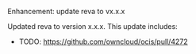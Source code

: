 Enhancement: update reva to vx.x.x

Updated reva to version x.x.x. This update includes:

* TODO:
https://github.com/owncloud/ocis/pull/4272
